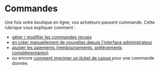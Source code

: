 # Commandes

Une fois votre boutique en ligne, vos acheteurs passent commande. Cette rubrique vous expliquer comment :

* [gérer / modifier les commandes reçues](https://guide.openfoodnetwork.org/v/fr/basic-features/orders/view-orders)
* [en créer manuellement de nouvelles depuis l'interface administrateur](https://guide.openfoodnetwork.org/v/fr/basic-features/orders/create-orders-manually)
* [ajuster les paiements (remboursements, prélèvements complémentaires) ](https://guide.openfoodnetwork.org/v/fr/basic-features/orders/refunds-and-adjusting-payments)
* ou encore [comment imprimer un ticket de caisse ](https://guide.openfoodnetwork.org/v/fr/basic-features/orders/thermally-printed-receipts)pour une commande donnée.
